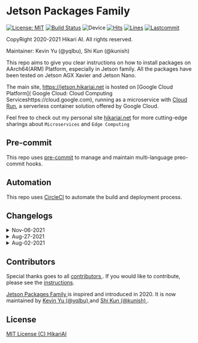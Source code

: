 # Jetson Packages Family

[![License: MIT](https://img.shields.io/badge/License-MIT-yellow.svg)](https://opensource.org/licenses/MIT)
[![Build Status](https://img.shields.io/circleci/build/github/hikari-ai/jetson-packages-family/master?style=plastic&token=559d548bf308f0a37d34c554e3e515102491d595)](https://app.circleci.com/pipelines/github/hikari-ai)
![Device](<https://img.shields.io/static/v1?label=Device&message=Jetson(ARMv8)&color=orange>)
[![Hits](https://hits.seeyoufarm.com/api/count/incr/badge.svg?url=https%3A%2F%2Fgithub.com%2Fyqlbu%2Fjetson-packages-family&count_bg=%23723DC8&title_bg=%23555555&icon=&icon_color=%23E7E7E7&title=hits&edge_flat=false)](https://hits.seeyoufarm.com)
[![Lines](https://img.shields.io/tokei/lines/github/hikari-ai/jetson-packages-family)](https://img.shields.io/tokei/lines/github/hikari-ai/jetson-packages-family)
[![Lastcommit](https://img.shields.io/github/last-commit/hikari-ai/jetson-packages-family)](https://img.shields.io/github/last-commit/yqlbu/jetson-packages-family)

CopyRight 2020-2021 Hikari AI. All rights reserved.

Maintainer: Kevin Yu (@yqlbu), Shi Kun (@kunish)

This repo aims to give you clear instructions on how to install packages on AArch64(ARM) Platform, especially in Jetson family. All the packages have been tested on Jetson AGX Xavier and Jetson Nano.

The main site, https://jetson.hikariai.net is hosted on [Google Cloud Platform](
Google Cloud: Cloud Computing Serviceshttps://cloud.google.com), running as a microservice with [Cloud Run](https://cloud.google.com/run), a serverless container solution offered by Google Cloud.

Feel free to check out my personal site [hikariai.net](https://hikariai.net) for more cutting-edge sharings about `Microservices` and `Edge Computing`

## Pre-commit

This repo uses [pre-commit](https://github.com/pre-commit/pre-commit) to manage and maintain multi-language preo-commit hooks.

## Automation

This repo uses [CircleCI](https://circleci.com/) to automate the build and deployment process.

## Changelogs

<details><summary>Nov-06-2021</summary>

### Updated

- Host the main site on `Google Cloud Platform`, powered by Hugo and running as a microservice with `Google Cloud Run`

</details>

<details><summary>Aug-27-2021</summary>

### Updated

- Use `pip3` to install `docker-compose`

</p></details>

<details><summary>Aug-02-2021</summary>

### Added

- `Update Logs` section

### Updated

- `Archiconda3` to [v0.2.3](https://github.com/Archiconda/build-tools/releases/tag/0.2.3)

</p></details>

## Contributors

Special thanks goes to all [ contributors ](https://github.com/yqlbu/jetson-packages-family/graphs/contributors). If you would like to contribute, please see the [instructions](https://github.com/hikari-ai/jetson-packages-family/blob/master/docs/contribute.md).

[ Jetson Packages Family ](https://jetson.hikariai.net) is inspired and introduced in 2020. It is now maintained by [ Kevin Yu (@yqlbu) ](https://github.com/yqlbu) and [ Shi Kun (@kunish) ](https://github.com/kunish).

## License

[MIT License (C) HikariAI](https://github.com/yqlbu/jetson-packages-family/blob/master/LICENSE)
